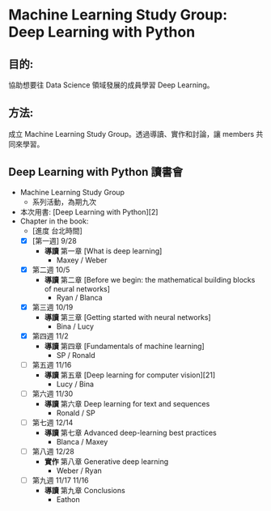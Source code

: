 # Machine Learning Study Group: Deep Learning with Python

## 目的:
協助想要往 Data Science 領域發展的成員學習 Deep Learning。

## 方法:
成立 Machine Learning Study Group。透過導讀、實作和討論，讓 members 共同來學習。

## Deep Learning with Python 讀書會
+ Machine Learning Study Group
    + 系列活動，為期九次
+ 本次用書: [Deep Learning with Python][2]
+ Chapter in the book:
    + [進度 台北時間]
    - [x] [第一週] 9/28
        + **導讀** 第一章 [What is deep learning]
            - Maxey / Weber
    - [x] 第二週 10/5
        + **導讀** 第二章 [Before we begin: the mathematical building blocks of neural networks]
            + Ryan / Blanca
    - [x] 第三週 10/19
        + **導讀** 第三章 [Getting started with neural networks]
            + Bina / Lucy
    - [x] 第四週 11/2
        + **導讀** 第四章 [Fundamentals of machine learning]
            + SP / Ronald
    - [ ] 第五週 11/16
        + **導讀** 第五章 [Deep learning for computer vision][21]
            + Lucy / Bina
    - [ ] 第六週 11/30
        + **導讀** 第六章 Deep learning for text and sequences
            + Ronald / SP
    - [ ] 第七週 12/14
        + **導讀** 第七章 Advanced deep-learning best practices
            + Blanca / Maxey
    - [ ] 第八週 12/28
        + **實作** 第八章 Generative deep learning
            + Weber / Ryan
    - [ ] 第九週 11/17 11/16
        + **導讀** 第九章 Conclusions
            + Eathon 



